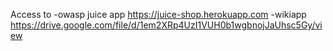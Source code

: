 Access to 
-owasp juice app  https://juice-shop.herokuapp.com
-wikiapp  https://drive.google.com/file/d/1em2XRp4UzI1VUH0b1wgbnojJaUhsc5Gy/view